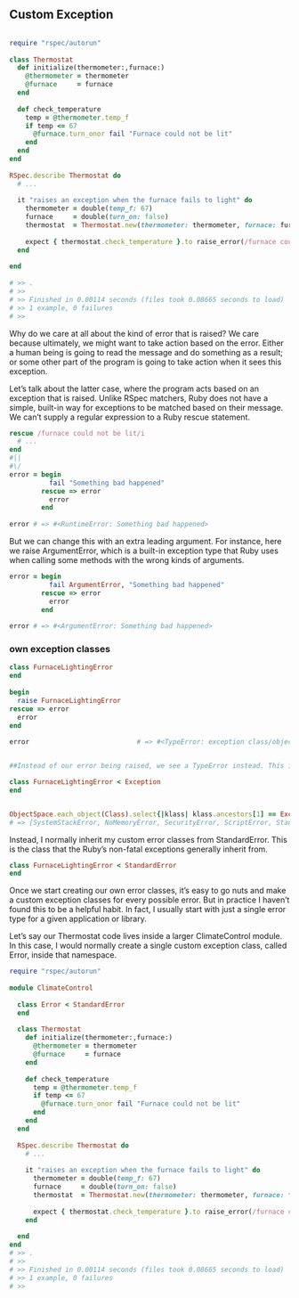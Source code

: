 ## Custom Exception

```ruby

require "rspec/autorun"
 
class Thermostat
  def initialize(thermometer:,furnace:)
    @thermometer = thermometer
    @furnace     = furnace
  end
 
  def check_temperature
    temp = @thermometer.temp_f
    if temp <= 67
      @furnace.turn_onor fail "Furnace could not be lit"
    end
  end
end
 
RSpec.describe Thermostat do
  # ...
 
  it "raises an exception when the furnace fails to light" do
    thermometer = double(temp_f: 67)
    furnace     = double(turn_on: false)
    thermostat  = Thermostat.new(thermometer: thermometer, furnace: furnace)
 
    expect { thermostat.check_temperature }.to raise_error(/furnace could not be lit/i)
  end
 
end
 
# >> .
# >>
# >> Finished in 0.00114 seconds (files took 0.08665 seconds to load)
# >> 1 example, 0 failures
# >>

```

Why do we care at all about the kind of error that is raised? We care because ultimately, we might want to take action based on the error. Either a human being is going to read the message and do something as a result; or some other part of the program is going to take action when it sees this exception.

Let’s talk about the latter case, where the program acts based on an exception that is raised. Unlike RSpec matchers, Ruby does not have a simple, built-in way for exceptions to be matched based on their message. We can’t supply a regular expression to a Ruby rescue statement.



```ruby
rescue /furnace could not be lit/i
  # ...
end
#||
#\/
error = begin
          fail "Something bad happened"
        rescue => error
          error
        end
 
error # => #<RuntimeError: Something bad happened>
```

But we can change this with an extra leading argument. For instance, here we raise ArgumentError, which is a built-in exception type that Ruby uses when calling some methods with the wrong kinds of arguments.
 
```ruby
error = begin
          fail ArgumentError, "Something bad happened"
        rescue => error
          error
        end
 
error # => #<ArgumentError: Something bad happened>
```

### own exception classes

```ruby
class FurnaceLightingError
end
 
begin
  raise FurnaceLightingError
rescue => error
  error
end
 
error                           # => #<TypeError: exception class/object expected>


##Instead of our error being raised, we see a TypeError instead. This is because Ruby has a rule that only objects which inherit from the Exception base class can be raised as exceptions.

class FurnaceLightingError < Exception
end
```


```ruby

ObjectSpace.each_object(Class).select{|klass| klass.ancestors[1] == Exception}
# => [SystemStackError, NoMemoryError, SecurityError, ScriptError, StandardEr...
```


Instead, I normally inherit my custom error classes from StandardError. This is the class that the Ruby’s non-fatal exceptions generally inherit from.


```ruby
class FurnaceLightingError < StandardError
end
```


Once we start creating our own error classes, it’s easy to go nuts and make a custom exception classes for every possible error. But in practice I haven’t found this to be a helpful habit. In fact, I usually start with just a single error type for a given application or library.

Let’s say our Thermostat code lives inside a larger ClimateControl module. In this case, I would normally create a single custom exception class, called Error, inside that namespace.

```ruby
require "rspec/autorun"
 
module ClimateControl
 
  class Error < StandardError
  end
 
  class Thermostat
    def initialize(thermometer:,furnace:)
      @thermometer = thermometer
      @furnace     = furnace
    end
 
    def check_temperature
      temp = @thermometer.temp_f
      if temp <= 67
        @furnace.turn_onor fail "Furnace could not be lit"
      end
    end
  end
 
  RSpec.describe Thermostat do
    # ...
 
    it "raises an exception when the furnace fails to light" do
      thermometer = double(temp_f: 67)
      furnace     = double(turn_on: false)
      thermostat  = Thermostat.new(thermometer: thermometer, furnace: furnace)
 
      expect { thermostat.check_temperature }.to raise_error(/furnace could not be lit/i)
    end
 
  end
end
# >> .
# >>
# >> Finished in 0.00114 seconds (files took 0.08665 seconds to load)
# >> 1 example, 0 failures
# >>
```
